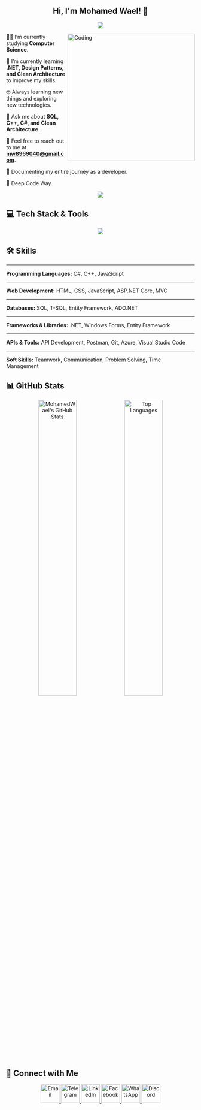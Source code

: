 <h2 align="center">Hi, I'm Mohamed Wael! 👋</h2>

<!-- Typing SVG by DenverCoder1 - https://github.com/DenverCoder1/readme-typing-svg -->
<p align="center">
  <a href="https://github.com/DenverCoder1/readme-typing-svg">
    <img src="https://readme-typing-svg.herokuapp.com/?lines=Software+Engineer;.NET+Developer;Always+Learning+New+Things&font=Fira+Code&center=true&width=500&height=50&color=2F81F7&vCenter=true&size=22">
  </a>
</p>

<img src="https://github.com/lambiengcode/lambiengcode/blob/main/gif/dash.gif?raw=true" width="340px" align="right" alt="Coding">

👨‍🎓 I’m currently studying **Computer Science**.

🌱 I’m currently learning **.NET, Design Patterns, and Clean Architecture** to improve my skills.

🤓 Always learning new things and exploring new technologies.

💬 Ask me about **SQL, C++, C#, and Clean Architecture**.

📧 Feel free to reach out to me at **mw8969040@gmail.com**.

📄 Documenting my entire journey as a developer.

🫡 Deep Code Way.

<div align="center">
    <img src="https://user-images.githubusercontent.com/73097560/115834477-dbab4500-a447-11eb-908a-139a6edaec5c.gif" />
</div>

## 💻 Tech Stack & Tools

<div align="center"> 
  <a href="#"> 
    <img src="https://skillicons.dev/icons?i=csharp,cpp,dotnet,git,postman,vscode,azure,sql,html,css,js&theme=dark" /> 
  </a> 
</div>

<h2>🛠️ Skills</h2>

<hr>

<p><strong>Programming Languages:</strong> C#, C++, JavaScript</p>

<hr>

<p><strong>Web Development:</strong> HTML, CSS, JavaScript, ASP.NET Core, MVC</p>

<hr>

<p><strong>Databases:</strong> SQL, T-SQL, Entity Framework, ADO.NET</p>

<hr>

<p><strong>Frameworks & Libraries:</strong> .NET, Windows Forms, Entity Framework</p>

<hr>

<p><strong>APIs & Tools:</strong> API Development, Postman, Git, Azure, Visual Studio Code</p>

<hr>

<p><strong>Soft Skills:</strong> Teamwork, Communication, Problem Solving, Time Management</p>

## 📊 GitHub Stats

<div align="center">
  <img src="https://github-readme-stats.vercel.app/api?username=MohamedWael&show_icons=true&theme=radical" alt="MohamedWael's GitHub Stats" width="45%">
  <img src="https://github-readme-stats.vercel.app/api/top-langs/?username=MohamedWael&layout=compact&theme=radical" alt="Top Languages" width="45%">
</div>

## 💌 Connect with Me

<p align="center">
  <a href="mailto:mw8969040@gmail.com">
    <img src="https://img.icons8.com/fluent/48/000000/gmail.png" width="50" height="50" alt="Email">
  </a>
  <a href="https://t.me/MohamedWaelAkl29">
    <img src="https://img.icons8.com/color/48/000000/telegram-app--v1.png" width="50" height="50" alt="Telegram">
  </a>
  <a href="https://www.linkedin.com/in/mohamed-wael-855340278">
    <img src="https://img.icons8.com/fluent/48/000000/linkedin.png" width="50" height="50" alt="LinkedIn">
  </a>
  <a href="https://www.facebook.com/mohamedwael.akil">
    <img src="https://img.icons8.com/fluency/48/000000/facebook.png" width="50" height="50" alt="Facebook">
  </a>
  <a href="https://wa.me/201029748721">
    <img src="https://img.icons8.com/color/48/000000/whatsapp--v1.png" width="50" height="50" alt="WhatsApp">
  </a>
  <a href="https://discord.com/users/mohamedwael03717">
    <img src="https://img.icons8.com/doodle/48/fa314a/discord-logo.png" width="50" height="50" alt="Discord">
  </a>
</p>

<h3 align="center">
    <img src="https://readme-typing-svg.herokuapp.com/?font=Righteous&size=25&center=true&vCenter=true&width=500&height=70&duration=4000&lines=Thanks+for+visiting!+❤
